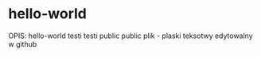 # hello-world
OPIS: hello-world testi testi public public
plik - plaski teksotwy edytowalny w github
